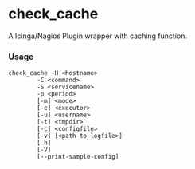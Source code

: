 check_cache
===========

A Icinga/Nagios Plugin wrapper with caching function.

### Usage

    check_cache -H <hostname>
            -C <command>
            -S <servicename>
            -p <period>
            [-m] <mode>
            [-e] <executor>
            [-u] <username>
            [-t] <tmpdir>
            [-c] <configfile>
            [-v] [<path to logfile>]
            [-h]
            [-V]
            [--print-sample-config]




